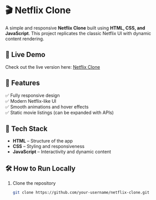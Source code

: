 # 🎬 Netflix Clone

A simple and responsive **Netflix Clone** built using **HTML, CSS, and JavaScript**. This project replicates the classic Netflix UI with dynamic content rendering.

## 🚀 Live Demo  
Check out the live version here: [Netflix Clone](https://timely-baklava-48bbc7.netlify.app)  

## 📌 Features  
✅ Fully responsive design  
✅ Modern Netflix-like UI  
✅ Smooth animations and hover effects  
✅ Static movie listings (can be expanded with APIs)  

## 📂 Tech Stack  
- **HTML** – Structure of the app  
- **CSS** – Styling and responsiveness  
- **JavaScript** – Interactivity and dynamic content  

## 🛠️ How to Run Locally  
1. Clone the repository  
   ```sh
   git clone https://github.com/your-username/netflix-clone.git
